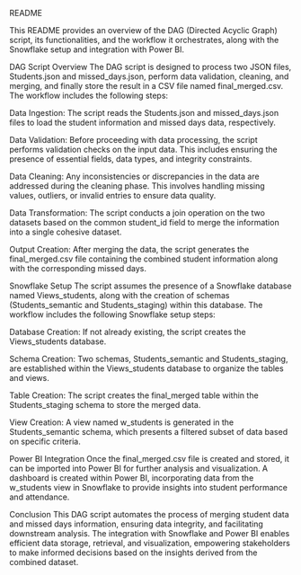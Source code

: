 README

This README provides an overview of the DAG (Directed Acyclic Graph) script, its functionalities, and the workflow it orchestrates, along with the Snowflake setup and integration with Power BI.

DAG Script Overview
The DAG script is designed to process two JSON files, Students.json and missed_days.json, perform data validation, cleaning, and merging, and finally store the result in a CSV file named final_merged.csv. The workflow includes the following steps:

Data Ingestion: The script reads the Students.json and missed_days.json files to load the student information and missed days data, respectively.

Data Validation: Before proceeding with data processing, the script performs validation checks on the input data. This includes ensuring the presence of essential fields, data types, and integrity constraints.

Data Cleaning: Any inconsistencies or discrepancies in the data are addressed during the cleaning phase. This involves handling missing values, outliers, or invalid entries to ensure data quality.

Data Transformation: The script conducts a join operation on the two datasets based on the common student_id field to merge the information into a single cohesive dataset.

Output Creation: After merging the data, the script generates the final_merged.csv file containing the combined student information along with the corresponding missed days.

Snowflake Setup
The script assumes the presence of a Snowflake database named Views_students, along with the creation of schemas (Students_semantic and Students_staging) within this database. The workflow includes the following Snowflake setup steps:

Database Creation: If not already existing, the script creates the Views_students database.

Schema Creation: Two schemas, Students_semantic and Students_staging, are established within the Views_students database to organize the tables and views.

Table Creation: The script creates the final_merged table within the Students_staging schema to store the merged data.

View Creation: A view named w_students is generated in the Students_semantic schema, which presents a filtered subset of data based on specific criteria.

Power BI Integration
Once the final_merged.csv file is created and stored, it can be imported into Power BI for further analysis and visualization. A dashboard is created within Power BI, incorporating data from the w_students view in Snowflake to provide insights into student performance and attendance.

Conclusion
This DAG script automates the process of merging student data and missed days information, ensuring data integrity, and facilitating downstream analysis. The integration with Snowflake and Power BI enables efficient data storage, retrieval, and visualization, empowering stakeholders to make informed decisions based on the insights derived from the combined dataset.